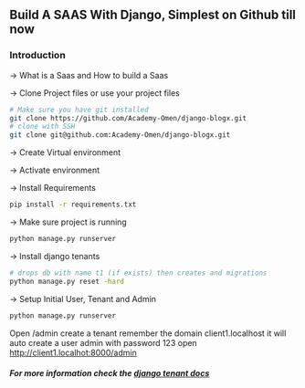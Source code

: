 ## Build A SAAS With Django, Simplest on Github till now

### Introduction

-> What is a Saas and How to build a Saas

-> Clone Project files or use your project files

```bash
# Make sure you have git installed
git clone https://github.com/Academy-Omen/django-blogx.git
# clone with SSH
git clone git@github.com:Academy-Omen/django-blogx.git
```

-> Create Virtual environment

-> Activate environment

-> Install Requirements

```bash
pip install -r requirements.txt
```

-> Make sure project is running

```bash
python manage.py runserver
```

-> Install django tenants

```bash
# drops db with name t1 (if exists) then creates and migrations
python manage.py reset -hard
```

-> Setup Initial User, Tenant and Admin

```bash
python manage.py runserver
```

Open /admin
create a tenant
remember the domain
client1.localhost
it will auto create a user  admin with password 123
open http://client1.localhot:8000/admin

##### For more information check the [django tenant docs](https://django-tenants.readthedocs.io/)

